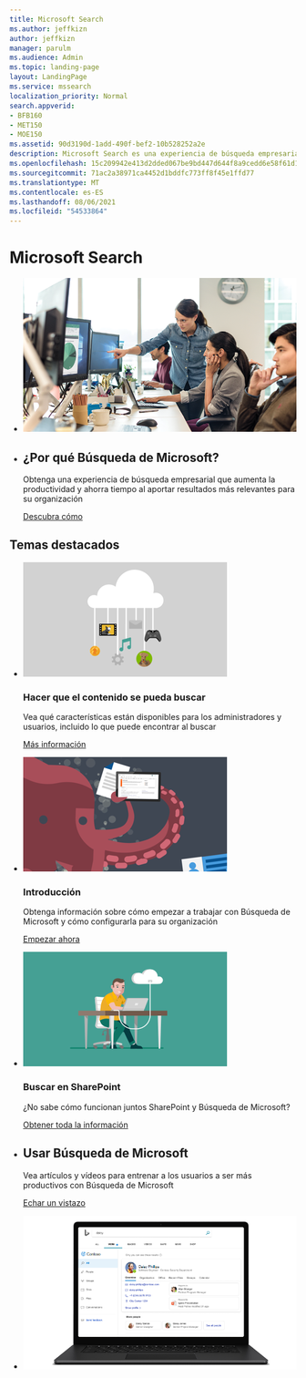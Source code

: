 ```yaml
---
title: Microsoft Search
ms.author: jeffkizn
author: jeffkizn
manager: parulm
ms.audience: Admin
ms.topic: landing-page
layout: LandingPage
ms.service: mssearch
localization_priority: Normal
search.appverid:
- BFB160
- MET150
- MOE150
ms.assetid: 90d3190d-1add-490f-bef2-10b528252a2e
description: Microsoft Search es una experiencia de búsqueda empresarial que aumenta la productividad y ahorra tiempo al aportar resultados más relevantes para su organización
ms.openlocfilehash: 15c209942e413d2dded067be9bd447d644f8a9cedd6e58f61d1a2526a9d220ab
ms.sourcegitcommit: 71ac2a38971ca4452d1bddfc773ff8f45e1ffd77
ms.translationtype: MT
ms.contentlocale: es-ES
ms.lasthandoff: 08/06/2021
ms.locfileid: "54533864"
---
```

<!-- markdownlint-disable no-inline-html -->
# <a name="microsoft-search"></a>Microsoft Search

<ul class="panelContent cardsW cols cols2">
    <li>
        <div class="cardSize">
            <div class="cardPadding">
                <div class="card">
                    <div class="cardImageOuter">
                        <div class="cardImage">
                            <img src="media/a40fcb56-f0f9-4924-ae36-eb0a370665e3.png" alt="People in an office, one pointing at something on a screen." />
                        </div>
                    </div>
                    <div class="cardText">
                    </div>
                </div>
            </div>
        </div>
    </li>
    <li>
        <div class="cardSize">
            <div class="cardPadding">
                <div class="card">
                    <div class="cardText">
                        <h2>¿Por qué Búsqueda de Microsoft?</h2>
                        <p>Obtenga una experiencia de búsqueda empresarial que aumenta la productividad y ahorra tiempo al aportar resultados más relevantes para su organización</p>
                        <p><a href="overview-microsoft-search.md">Descubra cómo</a></p>
                    </div>
                </div>
            </div>
        </div>
    </li>
</ul>

<h2>Temas destacados</h2>

<ul class="panelContent cardsW">
    <li>
        <div class="cardSize">
            <div class="cardPadding">
                <div class="card">
                    <div class="cardImageOuter">
                        <div class="cardImage">
                            <img src="media/651172f9-f9b6-4fbe-89f3-8adf6450cd7f.png" alt="Features included in Microsoft Search" />
                        </div>
                    </div>
                    <div class="cardText">
                        <h3>Hacer que el contenido se pueda buscar</h3>
                        <p>Vea qué características están disponibles para los administradores y usuarios, incluido lo que puede encontrar al buscar</p>
                        <p><a href="make-content-easy-to-find.md">Más información</a></p>
                    </div>
                </div>
            </div>
        </div>
    </li>
    <li>
        <div class="cardSize">
            <div class="cardPadding">
                <div class="card">
                    <div class="cardImageOuter">
                        <div class="cardImage">
                            <img src="media/60a078b4-166d-42f4-a3b9-91c04c9001f0.png" alt="Quick for admins to set up and configure" />
                        </div>
                    </div>
                    <div class="cardText">
                        <h3>Introducción</h3>
                        <p>Obtenga información sobre cómo empezar a trabajar con Búsqueda de Microsoft y cómo configurarla para su organización</p>
                        <p><a href="setup-microsoft-search.md">Empezar ahora</a></p>
                    </div>
                </div>
            </div>
        </div>
    </li>
    <li>
        <div class="cardSize">
            <div class="cardPadding">
                <div class="card">
                    <div class="cardImageOuter">
                        <div class="cardImage">
                            <img src="media/d696a83a-6322-477a-befd-4ad102b8204d.png" alt="Frequently asked questions about Microsoft Search" />
                        </div>
                    </div>
                    <div class="cardText">
                        <h3>Buscar en SharePoint</h3>
                        <p>¿No sabe cómo funcionan juntos SharePoint y Búsqueda de Microsoft?</p>
                        <p><a href="get-started-search-in-sharepoint-online.md">Obtener toda la información</a></p>
                    </div>
                </div>
            </div>
        </div>
    </li>
</ul>

<ul class="panelContent cardsW cols cols2">
    <li>
        <div class="cardSize">
            <div class="cardPadding">
                <div class="card">
                    <div class="cardText">
                        <h2>Usar Búsqueda de Microsoft</h2>
                        <p>Vea artículos y vídeos para entrenar a los usuarios a ser más productivos con Búsqueda de Microsoft </p>
                        <p><a href="https://go.microsoft.com/fwlink/?linkid=2090946">Echar un vistazo</a></p>
                    </div>
                </div>
            </div>
        </div>
    </li>
    <li>
        <div class="cardSize">
            <div class="cardPadding">
                <div class="card">
                    <div class="cardImageOuter">
                        <div class="cardImage">
                            <img src="media/c8456838-c6db-41f7-9e84-eebfd9c5b0b8.png" alt="How work results appear in Bing" />
                        </div>
                    </div>
                    <div class="cardText">
                    </div>
                </div>
            </div>
        </div>
    </li>
</ul>
